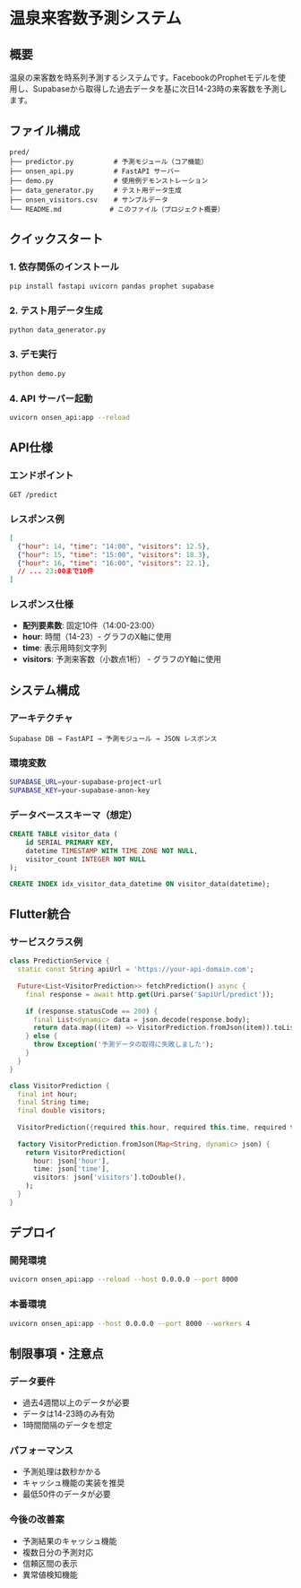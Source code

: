 # 温泉来客数予測システム

## 概要
温泉の来客数を時系列予測するシステムです。FacebookのProphetモデルを使用し、Supabaseから取得した過去データを基に次日14-23時の来客数を予測します。

## ファイル構成

```
pred/
├── predictor.py          # 予測モジュール（コア機能）
├── onsen_api.py          # FastAPI サーバー
├── demo.py               # 使用例デモンストレーション  
├── data_generator.py     # テスト用データ生成
├── onsen_visitors.csv    # サンプルデータ
└── README.md            # このファイル（プロジェクト概要）
```

## クイックスタート

### 1. 依存関係のインストール
```bash
pip install fastapi uvicorn pandas prophet supabase
```

### 2. テスト用データ生成
```bash
python data_generator.py
```

### 3. デモ実行
```bash
python demo.py
```

### 4. API サーバー起動
```bash
uvicorn onsen_api:app --reload
```

## API仕様

### エンドポイント
```
GET /predict
```

### レスポンス例
```json
[
  {"hour": 14, "time": "14:00", "visitors": 12.5},
  {"hour": 15, "time": "15:00", "visitors": 18.3},
  {"hour": 16, "time": "16:00", "visitors": 22.1},
  // ... 23:00まで10件
]
```

### レスポンス仕様
- **配列要素数**: 固定10件（14:00-23:00）
- **hour**: 時間（14-23）- グラフのX軸に使用
- **time**: 表示用時刻文字列
- **visitors**: 予測来客数（小数点1桁） - グラフのY軸に使用

## システム構成

### アーキテクチャ
```
Supabase DB → FastAPI → 予測モジュール → JSON レスポンス
```

### 環境変数
```bash
SUPABASE_URL=your-supabase-project-url
SUPABASE_KEY=your-supabase-anon-key
```

### データベーススキーマ（想定）
```sql
CREATE TABLE visitor_data (
    id SERIAL PRIMARY KEY,
    datetime TIMESTAMP WITH TIME ZONE NOT NULL,
    visitor_count INTEGER NOT NULL
);

CREATE INDEX idx_visitor_data_datetime ON visitor_data(datetime);
```

## Flutter統合

### サービスクラス例
```dart
class PredictionService {
  static const String apiUrl = 'https://your-api-domain.com';
  
  Future<List<VisitorPrediction>> fetchPrediction() async {
    final response = await http.get(Uri.parse('$apiUrl/predict'));
    
    if (response.statusCode == 200) {
      final List<dynamic> data = json.decode(response.body);
      return data.map((item) => VisitorPrediction.fromJson(item)).toList();
    } else {
      throw Exception('予測データの取得に失敗しました');
    }
  }
}

class VisitorPrediction {
  final int hour;
  final String time;
  final double visitors;
  
  VisitorPrediction({required this.hour, required this.time, required this.visitors});
  
  factory VisitorPrediction.fromJson(Map<String, dynamic> json) {
    return VisitorPrediction(
      hour: json['hour'],
      time: json['time'],
      visitors: json['visitors'].toDouble(),
    );
  }
}
```

## デプロイ

### 開発環境
```bash
uvicorn onsen_api:app --reload --host 0.0.0.0 --port 8000
```

### 本番環境
```bash
uvicorn onsen_api:app --host 0.0.0.0 --port 8000 --workers 4
```

## 制限事項・注意点

### データ要件
- 過去4週間以上のデータが必要
- データは14-23時のみ有効
- 1時間間隔のデータを想定

### パフォーマンス
- 予測処理は数秒かかる
- キャッシュ機能の実装を推奨
- 最低50件のデータが必要

### 今後の改善案
- 予測結果のキャッシュ機能
- 複数日分の予測対応
- 信頼区間の表示
- 異常値検知機能

